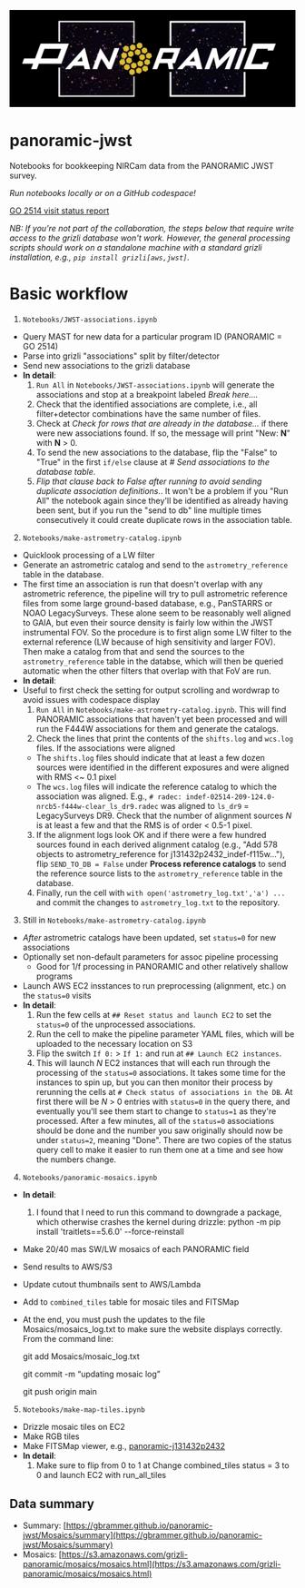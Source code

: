 ![Alt text](./PanoramicLogo.png?raw=true "PanoramicLogo")


# panoramic-jwst

Notebooks for bookkeeping NIRCam data from the PANORAMIC JWST survey.

*Run notebooks locally or on a GitHub codespace!*

[GO 2514 visit status report](https://www.stsci.edu/cgi-bin/get-proposal-info?id=2514&observatory=JWST)

*NB: If you're not part of the collaboration, the steps below that require write access to the grizli database won't work.  However, the general processing scripts should work on a standalone machine with a standard grizli installation, e.g., `pip install grizli[aws,jwst]`.*

# Basic workflow

1. `Notebooks/JWST-associations.ipynb`
  - Query MAST for new data for a particular program ID (PANORAMIC = GO 2514)
  - Parse into grizli "associations" split by filter/detector
  - Send new associations to the grizli database
  - **In detail**:
    1. `Run All` in `Notebooks/JWST-associations.ipynb` will generate the associations and stop at a breakpoint labeled *Break here....*
    2. Check that the identified associations are complete, i.e., all filter+detector combinations have the same number of files.
    3. Check at *Check for rows that are already in the database...* if there were new associations found.  If so, the message will print "New: **N**" with **N** > 0.  
    4. To send the new associations to the database, flip the "False" to "True" in the first `if/else` clause at *# Send associations to the database table*.
    5. *Flip that clause back to False after running to avoid sending duplicate association definitions.*. It won't be a problem if you "Run All" the notebook again since they'll be identified as already having been sent, but if you run the "send to db" line multiple times consecutively it could create duplicate rows in the association table.
2. `Notebooks/make-astrometry-catalog.ipynb`
  - Quicklook processing of a LW filter
  - Generate an astrometric catalog and send to the ``astrometry_reference`` table in the database.
  - The first time an association is run that doesn't overlap with any astrometric reference, the pipeline will try to pull astrometric reference files from some large ground-based database, e.g., PanSTARRS or NOAO LegacySurveys.  These alone seem to be reasonably well aligned to GAIA, but even their source density is fairly low within the JWST instrumental FOV.  So the procedure is to first align some LW filter to the external reference (LW because of high sensitivity and larger FOV).  Then make a catalog from that and send the sources to the `astrometry_reference` table in the databse, which will then be queried automatic when the other filters that overlap with that FoV are run.
  - **In detail**:
  - Useful to first check the setting for output scrolling and wordwrap to avoid issues with codespace display
    1. `Run All` in `Notebooks/make-astrometry-catalog.ipynb`.  This will find PANORAMIC associations that haven't yet been processed and will run the F444W associations for them and generate the catalogs.
    2. Check the lines that print the contents of the `shifts.log` and `wcs.log` files.  If the associations were aligned 
      - The `shifts.log` files should indicate that at least a few dozen sources were identified in the different exposures and were aligned with RMS <~ 0.1 pixel
      - The `wcs.log` files will indicate the reference catalog to which the association was aligned.  E.g., `# radec: indef-02514-209-124.0-nrcb5-f444w-clear_ls_dr9.radec` was aligned to `ls_dr9` = LegacySurveys DR9.  Check that the number of alignment sources *N* is at least a few and that the RMS is of order < 0.5-1 pixel.
    3. If the alignment logs look OK and if there were a few hundred sources found in each derived alignment catalog (e.g., "Add 578 objects to astrometry_reference for j131432p2432_indef-f115w..."), flip `SEND_TO_DB = False` under **Process reference catalogs** to send the reference source lists to the `astrometry_reference` table in the database. 
    4. Finally, run the cell with `with open('astrometry_log.txt','a') ...` and commit the changes to `astrometry_log.txt` to the repository. 
3. Still in `Notebooks/make-astrometry-catalog.ipynb`
  - *After* astrometric catalogs have been updated, set ``status=0`` for new associations
  - Optionally set non-default parameters for assoc pipeline processing
    - Good for 1/f processing in PANORAMIC and other relatively shallow programs
  - Launch AWS EC2 insstances to run preprocessing (alignment, etc.) on the ``status=0`` visits
  - **In detail**:
    1. Run the few cells at `## Reset status and launch EC2` to set the `status=0` of the unprocessed associations.
    2. Run the cell to make the pipeline parameter YAML files, which will be uploaded to the necessary location on S3
    3. Flip the switch `If 0:` > `If 1:` and run at `## Launch EC2 instances`.
    4. This will launch _N_ EC2 instances that will each run through the processing of the `status=0` associations.  It takes some time for the instances to spin up, but you can then monitor their process by rerunning the cells at `# Check status of associations in the DB`.  At first there will be _N_ > 0 entries with `status=0` in the query there, and eventually you'll see them start to change to `status=1` as they're processed.  After a few minutes, all of the `status=0` associations should be done and the number you saw originally should now be under `status=2`, meaning "Done". There are two copies of the status query cell to make it easier to run them one at a time and see how the numbers change.
4. `Notebooks/panoramic-mosaics.ipynb`
  - **In detail**:
    1. I found that I need to run this command to downgrade a package, which otherwise crashes the kernel during drizzle:
       python -m pip install 'traitlets==5.6.0' --force-reinstall
  - Make 20/40 mas SW/LW mosaics of each PANORAMIC field
  - Send results to AWS/S3
  - Update cutout thumbnails sent to AWS/Lambda
  - Add to `combined_tiles` table for mosaic tiles and FITSMap
  - At the end, you must push the updates to the file Mosaics/mosaics_log.txt to make sure the website displays correctly. From the command line:
    
    git add Mosaics/mosaic_log.txt
    
    git commit -m “updating mosaic log”

    git push origin main
    
5. `Notebooks/make-map-tiles.ipynb`
  - Drizzle mosaic tiles on EC2
  - Make RGB tiles
  - Make FITSMap viewer, e.g., [panoramic-j131432p2432](https://s3.amazonaws.com/grizli-v2/ClusterTiles/Map/panoramic-j131432p2432/index.html?coord=198.6426378,24.5453941&zoom=5)
  - **In detail**:
    1. Make sure to flip from 0 to 1 at Change combined_tiles status = 3 to 0 and launch EC2 with run_all_tiles
  
## Data summary

- Summary: [https://gbrammer.github.io/panoramic-jwst/Mosaics/summary](https://gbrammer.github.io/panoramic-jwst/Mosaics/summary)
- Mosaics: [https://s3.amazonaws.com/grizli-panoramic/mosaics/mosaics.html](https://s3.amazonaws.com/grizli-panoramic/mosaics/mosaics.html)
